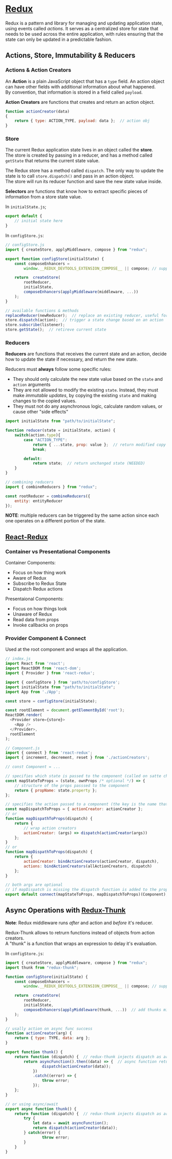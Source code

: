 # [Redux](https://redux.js.org/)

Redux is a pattern and library for managing and updating application state, using events called *actions*. It serves as a centralized store for state that needs to be used across the entire application, with rules ensuring that the state can only be updated in a predictable fashion.

## Actions, Store, Immutability & Reducers

### Actions & Action Creators

An **Action** is a plain JavaScript object that has a `type` field. An action object can have other fields with additional information about what happened.  
By convention, that information is stored in a field called `payload`.

**Action Creators** are functions that creates and return an action object.

```js
function actionCreator(data)
{
    return { type: ACTION_TYPE, payload: data };  // action obj
}
```

### Store

The current Redux application state lives in an object called the **store**.  
The store is created by passing in a reducer, and has a method called `getState` that returns the current state value.

The Redux store has a method called `dispatch`. The only way to update the state is to call `store.dispatch()` and pass in an action object.  
The store will run its reducer function and save the new state value inside.

**Selectors** are functions that know how to extract specific pieces of information from a store state value.

In `initialState.js`;

```js
export default {
    // initial state here
}
```

In `configStore.js`:

```js
// configStore.js
import { createStore, applyMiddleware, compose } from "redux";

export function configStore(initialState) {
    const composeEnhancers =
        window.__REDUX_DEVTOOLS_EXTENSION_COMPOSE__ || compose; // support for redux devtools

    return  createStore(
        rootReducer, 
        initialState, 
        composeEnhancers(applyMiddleware(middleware, ...))
    );
}

// available functions & methods
replaceReducer(newReducer);  // replace an existing reducer, useful for Hot Reload
store.dispatch(action);  // trigger a state change based on an action
store.subscribe(listener);
store.getState();  // retireve current state
```

### Reducers

**Reducers** are functions that receives the current state and an action, decide how to update the state if necessary, and return the new state.

Reducers must **always** follow some specific rules:

- They should only calculate the new state value based on the `state` and `action` arguments
- They are not allowed to modify the existing `state`.
Instead, they must make *immutable updates*, by copying the existing `state` and making changes to the copied values.
- They must not do any asynchronous logic, calculate random values, or cause other "side effects"

```js
import initialState from "path/to/initialState";

function reducer(state = initialState, action) {
    switch(action.type){
        case "ACTION_TYPE":
            return { ...state, prop: value };  // return modified copy of state (using spread operator)
            break;

        default:
            return state;  // return unchanged state (NEEDED)
    }
}

// combining reducers
import { combineReducers } from "redux";

const rootReducer = combineReducers({
    entity: entityReducer
});
```

**NOTE**: multiple reducers can be triggered by the same action since each one operates on a different portion of the state.

## [React-Redux](https://react-redux.js.org/)

### Container vs Presentational Components

Container Components:

- Focus on how thing work
- Aware of Redux
- Subscribe to Redux State
- Dispatch Redux actions

Presentaional Components:

- Focus on how things look
- Unaware of Redux
- Read data from props
- Invoke callbacks on props

### Provider Component & Connect

Used at the root component and wraps all the application.

```js
// index.js
import React from 'react';
import ReactDOM from 'react-dom';
import { Provider } from 'react-redux';

import { configStore } from 'path/to/configStore';
import initialState from "path/to/initialState";
import App from './App';

const store = configStore(initialState);

const rootElement = document.getElementById('root');
ReactDOM.render(
  <Provider store={store}>
    <App />
  </Provider>,
  rootElement
);
```

```js
// Component.js
import { connect } from 'react-redux';
import { increment, decrement, reset } from './actionCreators';

// const Component = ...

// specifies which state is passed to the component (called on satte change)
const mapStateToProps = (state, ownProps /* optional */) => {
    // structure of the props passsed to the component
    return { propName: state.property };
};

// specifies the action passed to a component (the key is the name that the prop will have )
const mapDispatchToProps = { actionCreator: actionCreator };
// or
function mapDispathToProps(dispatch) {
    return {
        // wrap action creators
        actionCreator: (args) => dispatch(actionCreator(args))
    };
}
// or
function mapDispathToProps(dispatch) {
    return {
        actionCreator: bindActionCreators(actionCreator, dispatch),
        actions: bindActionCreators(allActionCreators, dispatch)
    };
}

// both args are optional
// if mapDispatch is missing the dispatch function is added to the props
export default connect(mapStateToProps, mapDispatchToProps)(Component);
```

## Async Operations with [Redux-Thunk](https://github.com/reduxjs/redux-thunk)

**Note**: Redux middleware runs *after* and action and *before* it's reducer.

Redux-Thunk allows to retrurn functions instead of objects from action creators.  
A "thunk" is a function that wraps an expression to delay it's evaluation.

In `configStore.js`:

```js
import { createStore, applyMiddleware, compose } from "redux";
import thunk from "redux-thunk";

function configStore(initialState) {
    const composeEnhancers =
        window.__REDUX_DEVTOOLS_EXTENSION_COMPOSE__ || compose; // support for redux devtools

    return  createStore(
        rootReducer, 
        initialState, 
        composeEnhancers(applyMiddleware(thunk, ...))  // add thunks middleware
    );
}
```

```js
// usally action on async func success
function actionCreator(arg) {
    return { type: TYPE, data: arg };
}

export function thunk() {
    return function (dispatch) {  // redux-thunk injects dispatch as arg
        return asyncFunction().then((data) => {  // async function returns a promise
                dispatch(actionCreator(data));
            })
            .catch((error) => {
                throw error;
            });
    };
}

// or using async/await
export async function thunk() {
    return function (dispatch) {  // redux-thunk injects dispatch as arg
        try {
            let data = await asyncFunction();
            return dispatch(actionCreator(data));
        } catch(error) {
                throw error;
        }
    }
}
```
